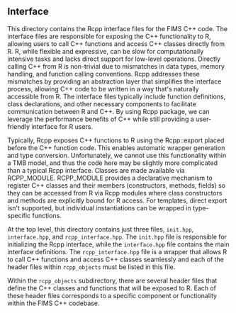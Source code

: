 ## Interface

This directory contains the Rcpp interface files for the FIMS C++ code. The interface files are responsible for exposing the C++ functionality to R, allowing users to call C++ functions and access C++ classes directly from R. R, while flexible and expressive, can be slow for computationally intensive tasks and lacks direct support for low-level operations. Directly calling C++ from R is non-trivial due to mismatches in data types, memory handling, and function calling conventions. Rcpp addresses these mismatches by providing an abstraction layer that simplifies the interface process, allowing C++ code to be written in a way that's naturally accessible from R. The interface files typically include function definitions, class declarations, and other necessary components to facilitate communication between R and C++. By using Rcpp package, we can leverage the performance benefits of C++ while still providing a user-friendly interface for R users.

Typically, Rcpp exposes C++ functions to R using the Rcpp::export placed before the C++ function code. This enables automatic wrapper generation and type conversion. Unfortunately, we cannot use this functionality within a TMB model, and thus the code here may be slightly more complicated than a typical Rcpp interface. Classes are made available via RCPP_MODULE. RCPP_MODULE provides a declarative mechanism to register C++ classes and their members (constructors, methods, fields) so they can be accessed from R via Rcpp modules where class constructors and methods are explicitly bound for R access. For templates, direct export isn't supported, but individual instantiations can be wrapped in type-specific functions.

At the top level, this directory contains just three files, `init.hpp`, `interface.hpp`, and `rcpp_interface.hpp`. The `init.hpp` file is responsible for initializing the Rcpp interface, while the `interface.hpp` file contains the main interface definitions. The `rcpp_interface.hpp` file is a wrapper that allows R to call C++ functions and access C++ classes seamlessly and each of the header files within `rcpp_objects` must be listed in this file.

Within the `rcpp_objects` subdirectory, there are several header files that define the C++ classes and functions that will be exposed to R. Each of these header files corresponds to a specific component or functionality within the FIMS C++ codebase.
